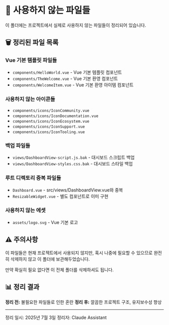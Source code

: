 # 📁 사용하지 않는 파일들

이 폴더에는 프로젝트에서 실제로 사용하지 않는 파일들이 정리되어 있습니다.

## 🗑️ 정리된 파일 목록

### Vue 기본 템플릿 파일들
- `components/HelloWorld.vue` - Vue 기본 템플릿 컴포넌트
- `components/TheWelcome.vue` - Vue 기본 환영 컴포넌트  
- `components/WelcomeItem.vue` - Vue 기본 환영 아이템 컴포넌트

### 사용하지 않는 아이콘들
- `components/icons/IconCommunity.vue`
- `components/icons/IconDocumentation.vue`  
- `components/icons/IconEcosystem.vue`
- `components/icons/IconSupport.vue`
- `components/icons/IconTooling.vue`

### 백업 파일들
- `views/DashboardView-script.js.bak` - 대시보드 스크립트 백업
- `views/DashboardView-styles.css.bak` - 대시보드 스타일 백업

### 루트 디렉토리 중복 파일들
- `Dashboard.vue` - src/views/DashboardView.vue와 중복
- `ResizableWidget.vue` - 별도 컴포넌트로 이미 구현

### 사용하지 않는 에셋
- `assets/logo.svg` - Vue 기본 로고

## ⚠️ 주의사항

이 파일들은 현재 프로젝트에서 사용되지 않지만, 혹시 나중에 필요할 수 있으므로 완전히 삭제하지 않고 이 폴더에 보관해두었습니다.

만약 확실히 필요 없다면 이 전체 폴더를 삭제하셔도 됩니다.

## 📊 정리 결과

**정리 전:** 불필요한 파일들로 인한 혼란
**정리 후:** 깔끔한 프로젝트 구조, 유지보수성 향상

---
정리 일시: 2025년 7월 3일
정리자: Claude Assistant
